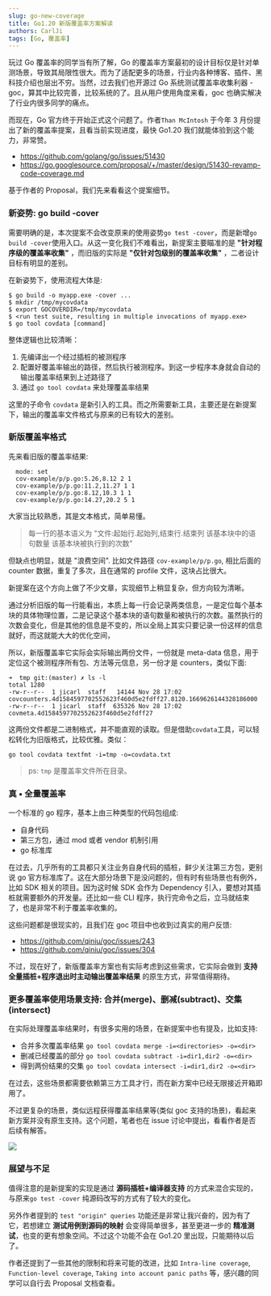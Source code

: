 ```yaml
---
slug: go-new-coverage
title: Go1.20 新版覆盖率方案解读
authors: CarlJi
tags: [Go, 覆盖率]
---
```


玩过 Go 覆盖率的同学当有所了解，Go 的覆盖率方案最初的设计目标仅是针对单测场景，导致其局限性很大。而为了适配更多的场景，行业内各种博客、插件、黑科技介绍也层出不穷。当然，过去我们也开源过 Go 系统测试覆盖率收集利器 - goc，算其中比较完善，比较系统的了。且从用户使用角度来看，goc 也确实解决了行业内很多同学的痛点。

而现在，Go 官方终于开始正式这个问题了。作者`Than McIntosh` 于今年 3 月份提出了新的覆盖率提案，且看当前实现进度，最快 Go1.20 我们就能体验到这个能力，非常赞。

- https://github.com/golang/go/issues/51430
- https://go.googlesource.com/proposal/+/master/design/51430-revamp-code-coverage.md

基于作者的 Proposal，我们先来看看这个提案细节。

### 新姿势: go build -cover

需要明确的是，本次提案不会改变原来的使用姿势`go test -cover`，而是新增`go build -cover`使用入口。从这一变化我们不难看出，新提案主要瞄准的是 **"针对程序级的覆盖率收集"** ，而旧版的实际是 **"仅针对包级别的覆盖率收集"** ，二者设计目标有明显的差别。

在新姿势下，使用流程大体是:

```shell
$ go build -o myapp.exe -cover ...
$ mkdir /tmp/mycovdata
$ export GOCOVERDIR=/tmp/mycovdata
$ <run test suite, resulting in multiple invocations of myapp.exe>
$ go tool covdata [command]
```

整体逻辑也比较清晰：

1. 先编译出一个经过插桩的被测程序
2. 配置好覆盖率输出的路径，然后执行被测程序。到这一步程序本身就会自动的输出覆盖率结果到上述路径了
3. 通过 `go tool covdata` 来处理覆盖率结果

这里的子命令 `covdata` 是新引入的工具。而之所需要新工具，主要还是在新提案下，输出的覆盖率文件格式与原来的已有较大的差别。

### 新版覆盖率格式

先来看旧版的覆盖率结果:

```text
  mode: set
  cov-example/p/p.go:5.26,8.12 2 1
  cov-example/p/p.go:11.2,11.27 1 1
  cov-example/p/p.go:8.12,10.3 1 1
  cov-example/p/p.go:14.27,20.2 5 1
```

大家当比较熟悉，其是文本格式，简单易懂。

> 每一行的基本语义为 "文件:起始行.起始列,结束行.结束列 该基本块中的语句数量 该基本块被执行到的次数"

但缺点也明显，就是 "浪费空间". 比如文件路径 `cov-example/p/p.go`, 相比后面的 counter 数据，重复了多次，且在通常的 profile 文件，这块占比很大。

新提案在这个方向上做了不少文章，实现细节上稍显复杂，但方向较为清晰。

通过分析旧版的每一行能看出，本质上每一行会记录两类信息，一是定位每个基本块的具体物理位置，二是记录这个基本块的语句数量和被执行的次数。虽然执行的次数会变化，但是其他的信息是不变的，所以全局上其实只要记录一份这样的信息就好，而这就能大大的优化空间，

所以，新版覆盖率它实际会实际输出两份文件，一份就是 meta-data 信息，用于定位这个被测程序所有包、方法等元信息，另一份才是 counters，类似下面:

```
➜  tmp git:(master) ✗ ls -l
total 1280
-rw-r--r--  1 jicarl  staff   14144 Nov 28 17:02 covcounters.4d1584597702552623f460d5e2fdff27.8120.1669626144328186000
-rw-r--r--  1 jicarl  staff  635326 Nov 28 17:02 covmeta.4d1584597702552623f460d5e2fdff27
```

这两份文件都是二进制格式，并不能直观的读取。但是借助`covdata`工具，可以轻松转化为旧版格式，比较优雅。类似：

```shell
go tool covdata textfmt -i=tmp -o=covdata.txt
```

> ps: `tmp` 是覆盖率文件所在目录。

### 真 • 全量覆盖率

一个标准的 go 程序，基本上由三种类型的代码包组成:

- 自身代码
- 第三方包，通过 mod 或者 vendor 机制引用
- go 标准库

在过去，几乎所有的工具都只关注业务自身代码的插桩，鲜少关注第三方包，更别说 go 官方标准库了。这在大部分场景下是没问题的，但有时有些场景也有例外，比如 SDK 相关的项目。因为这时候 SDK 会作为 Dependency 引入，要想对其插桩就需要额外的开发量。还比如一些 CLI 程序，执行完命令之后，立马就结束了，也是非常不利于覆盖率收集的。

这些问题都是很现实的，且我们在 goc 项目中也收到过真实的用户反馈:

- https://github.com/qiniu/goc/issues/243
- https://github.com/qiniu/goc/issues/304

不过，现在好了，新版覆盖率方案也有实际考虑到这些需求，它实际会做到 **支持全量插桩+程序退出时主动输出覆盖率结果** 的原生方式，非常值得期待。

### 更多覆盖率使用场景支持: 合并(merge)、删减(subtract)、交集(intersect)

在实际处理覆盖率结果时，有很多实用的场景，在新提案中也有提及，比如支持:

- 合并多次覆盖率结果 `go tool covdata merge -i=<directories> -o=<dir>`
- 删减已经覆盖的部分 `go tool covdata subtract -i=dir1,dir2 -o=<dir>`
- 得到两份结果的交集 `go tool covdata intersect -i=dir1,dir2 -o=<dir>`

在过去，这些场景都需要依赖第三方工具才行，而在新方案中已经无限接近开箱即用了。

不过更复杂的场景，类似远程获得覆盖率结果等(类似 goc 支持的场景)，看起来新方案并没有原生支持。这个问题，笔者也在 issue 讨论中提出，看看作者是否后续有解答。

![](https://img2023.cnblogs.com/blog/293394/202211/293394-20221129123428357-1647049998.png)

### 展望与不足

值得注意的是新提案的实现是通过 **源码插桩+编译器支持** 的方式来混合实现的，与原来`go test -cover` 纯源码改写的方式有了较大的变化。

另外作者提到的 `test "origin" queries` 功能还是非常让我兴奋的，因为有了它，若想建立 **测试用例到源码的映射** 会变得简单很多，甚至更进一步的 **精准测试**，也变的更有想象空间。不过这个功能不会在 Go1.20 里出现，只能期待以后了。

作者还提到了一些其他的限制和将来可能的改进，比如 `Intra-line coverage`, `Function-level coverage`, `Taking into account panic paths` 等，感兴趣的同学可以自行去 Proposal 文档查看。
